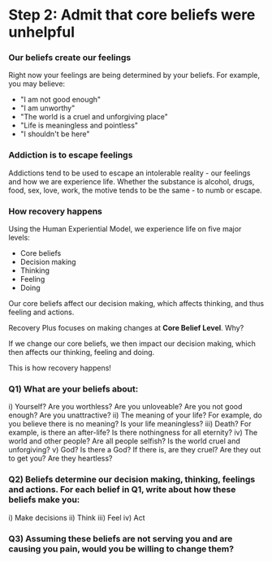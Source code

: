 # Step 2: Admit that core beliefs were unhelpful

### Our beliefs create our feelings
Right now your feelings are being determined by your beliefs. For example, you may believe:
- "I am not good enough"
- "I am unworthy"
- "The world is a cruel and unforgiving place"
- "Life is meaningless and pointless"
- "I shouldn't be here"

### Addiction is to escape feelings
Addictions tend to be used to escape an intolerable reality - our feelings and how we are experience life. Whether the substance is alcohol, drugs, food, sex, love, work, the motive tends to be the same - to numb or escape.

### How recovery happens
Using the Human Experiential Model, we experience life on five major levels:
- Core beliefs
- Decision making
- Thinking
- Feeling
- Doing

Our core beliefs affect our decision making, which affects thinking, and thus feeling and actions.

Recovery Plus focuses on making changes at <strong>Core Belief Level</strong>. Why?

If we change our core beliefs, we then impact our decision making, which then affects our thinking, feeling and doing.

This is how recovery happens!

### Q1) What are your beliefs about:
i) Yourself? Are you worthless? Are you unloveable? Are you not good enough? Are you unattractive?
ii) The meaning of your life? For example, do you believe there is no meaning? Is your life meaningless?
iii) Death? For example, is there an after-life? Is there nothingness for all eternity?
iv) The world and other people? Are all people selfish? Is the world cruel and unforgiving?
v) God? Is there a God? If there is, are they cruel? Are they out to get you? Are they heartless?

### Q2) Beliefs determine our decision making, thinking, feelings and actions. For each belief in Q1, write about how these beliefs make you:
i) Make decisions
ii) Think
iii) Feel
iv) Act

### Q3) Assuming these beliefs are not serving you and are causing you pain, would you be willing to change them?
